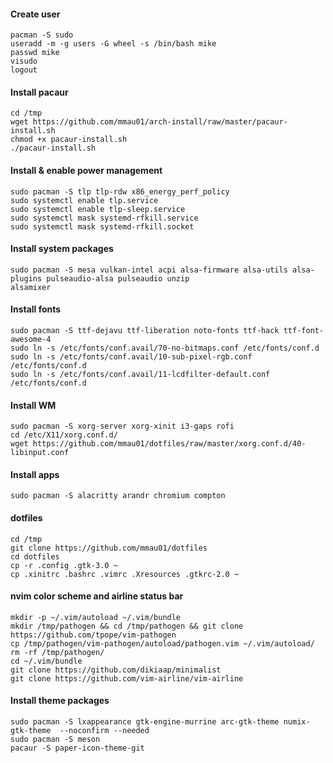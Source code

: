 #### Create user
```
pacman -S sudo
useradd -m -g users -G wheel -s /bin/bash mike
passwd mike
visudo
logout
```

#### Install pacaur
```
cd /tmp
wget https://github.com/mmau01/arch-install/raw/master/pacaur-install.sh
chmod +x pacaur-install.sh
./pacaur-install.sh
```

#### Install & enable power management
```
sudo pacman -S tlp tlp-rdw x86_energy_perf_policy
sudo systemctl enable tlp.service
sudo systemctl enable tlp-sleep.service
sudo systemctl mask systemd-rfkill.service
sudo systemctl mask systemd-rfkill.socket
```

#### Install system packages
```
sudo pacman -S mesa vulkan-intel acpi alsa-firmware alsa-utils alsa-plugins pulseaudio-alsa pulseaudio unzip
alsamixer
```

#### Install fonts
```
sudo pacman -S ttf-dejavu ttf-liberation noto-fonts ttf-hack ttf-font-awesome-4
sudo ln -s /etc/fonts/conf.avail/70-no-bitmaps.conf /etc/fonts/conf.d
sudo ln -s /etc/fonts/conf.avail/10-sub-pixel-rgb.conf /etc/fonts/conf.d
sudo ln -s /etc/fonts/conf.avail/11-lcdfilter-default.conf /etc/fonts/conf.d
```

#### Install WM
```
sudo pacman -S xorg-server xorg-xinit i3-gaps rofi
cd /etc/X11/xorg.conf.d/
wget https://github.com/mmau01/dotfiles/raw/master/xorg.conf.d/40-libinput.conf
```

#### Install apps
```
sudo pacman -S alacritty arandr chromium compton
```

#### dotfiles
```
cd /tmp
git clone https://github.com/mmau01/dotfiles
cd dotfiles
cp -r .config .gtk-3.0 ~
cp .xinitrc .bashrc .vimrc .Xresources .gtkrc-2.0 ~
```

#### nvim color scheme and airline status bar
```
mkdir -p ~/.vim/autoload ~/.vim/bundle
mkdir /tmp/pathogen && cd /tmp/pathogen && git clone https://github.com/tpope/vim-pathogen
cp /tmp/pathogen/vim-pathogen/autoload/pathogen.vim ~/.vim/autoload/
rm -rf /tmp/pathogen/
cd ~/.vim/bundle
git clone https://github.com/dikiaap/minimalist
git clone https://github.com/vim-airline/vim-airline
```

#### Install theme packages
```
sudo pacman -S lxappearance gtk-engine-murrine arc-gtk-theme numix-gtk-theme  --noconfirm --needed
sudo pacman -S meson
pacaur -S paper-icon-theme-git
```
